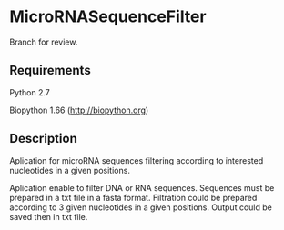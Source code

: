 MicroRNASequenceFilter
======================

Branch for review.

Requirements
------------
Python 2.7

Biopython 1.66 (http://biopython.org)


Description
-----------

Aplication for microRNA sequences filtering according to interested nucleotides in a given positions.

Aplication enable to filter DNA or RNA sequences.
Sequences must be prepared in a txt file in a fasta format.
Filtration could be prepared according to 3 given nucleotides in a given positions.
Output could be saved then in txt file.
